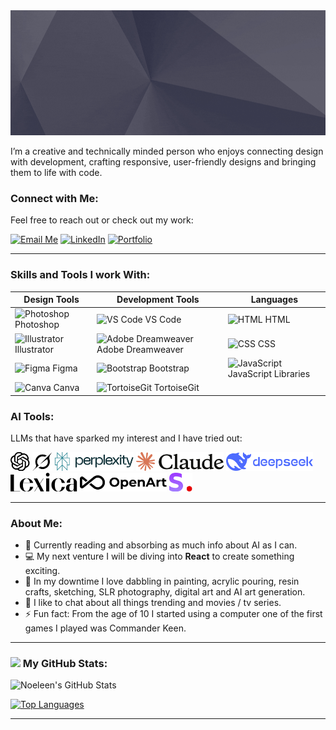 <div align="center">
  <img height="200" src="./images/header.gif" alt="header"  />
</div>


I’m a creative and technically minded person who enjoys connecting design with development, crafting responsive, user-friendly designs and bringing them to life with code.


### Connect with Me:
Feel free to reach out or check out my work:

[![Email Me](https://img.shields.io/badge/Email%20Me-red?style=for-the-badge)](mailto:noeleenbv@gmail.com)
[![LinkedIn](https://img.shields.io/badge/LinkedIn-blue?style=for-the-badge)](https://www.linkedin.com/in/noeleenbvs/)
[![Portfolio](https://img.shields.io/badge/Portfolio-green?style=for-the-badge)](https://noeleenbv.github.io/)

---

### Skills and Tools I work With:

| **Design Tools**                  | **Development Tools**            | **Languages**                     |
|-----------------------------------|-----------------------------------|-----------------------------------|
| <img src="https://cdn.jsdelivr.net/gh/devicons/devicon/icons/photoshop/photoshop-plain.svg" width="30" alt="Photoshop"> Photoshop | <img src="https://cdn.jsdelivr.net/gh/devicons/devicon/icons/vscode/vscode-original.svg" width="30" alt="VS Code"> VS Code | <img src="https://skillicons.dev/icons?i=html" width="30" alt="HTML"> HTML |
| <img src="https://cdn.jsdelivr.net/gh/devicons/devicon/icons/illustrator/illustrator-plain.svg" width="30" alt="Illustrator"> Illustrator | <img src="https://cdn.jsdelivr.net/gh/devicons/devicon/icons/dreamweaver/dreamweaver-original.svg" width="30" alt="Adobe Dreamweaver"> Adobe Dreamweaver | <img src="https://skillicons.dev/icons?i=css" width="30" alt="CSS"> CSS |
| <img src="https://cdn.jsdelivr.net/gh/devicons/devicon/icons/figma/figma-original.svg" width="30" alt="Figma"> Figma | <img src="https://cdn.jsdelivr.net/gh/devicons/devicon/icons/bootstrap/bootstrap-original.svg" width="30" alt="Bootstrap"> Bootstrap | <img src="https://skillicons.dev/icons?i=js" width="30" alt="JavaScript"> JavaScript Libraries |
| <img src="https://cdn.jsdelivr.net/gh/devicons/devicon/icons/canva/canva-original.svg" width="30" alt="Canva"> Canva | <img src="https://cdn.jsdelivr.net/gh/devicons/devicon/icons/tortoisegit/tortoisegit-original.svg" width="30" alt="TortoiseGit"> TortoiseGit |                                   |

### AI Tools:
LLMs that have sparked my interest and I have tried out: 
<div align="left">
  <img src="./images/chatgpt-logo.png" height="30" alt="ChatGPT">
  <img src="./images/grok-logo.png" height="30" alt="Grok"> 
  <img src="./images/perplexity-logo.png" height="30" alt="Perplexity">
  <img src="./images/claude-logo.png" height="30" alt="Claude">
  <img src="./images/deepseek-logo.png" height="30" alt="Deepseek">  
  <img src="./images/lexica-logo.png" height="30" alt="Lexica">
  <img src="./images/openart-logo.png" height="30" alt="OpenArt">
  <img src="./images/stablediffusion-logo.png" height="30" alt="Stable Diffusion">
</div>

---

### About Me:
- 📖 Currently reading and absorbing as much info about AI as I can.
- 💻 My next venture I will be diving into **React** to create something exciting.  
- 🎨 In my downtime I love dabbling in painting, acrylic pouring, resin crafts, sketching, SLR photography, digital art and AI art generation.
- 💬 I like to chat about all things trending and movies / tv series.
- ⚡ Fun fact: From the age of 10 I started using a computer one of the first games I played was Commander Keen.

---

### <img src='https://media1.giphy.com/media/du3J3cXyzhj75IOgvA/giphy.gif?cid=ecf05e47x2g034i9pzwtzzsd3xgg2w9nr94t4tflbbgo3008&rid=giphy.gif' width='25' /> My GitHub Stats:
![Noeleen's GitHub Stats](https://github-readme-stats.vercel.app/api?username=noeleenbv&show_icons=true&title_color=ffc857&icon_color=8ac926&text_color=daf7dc&bg_color=404040&hide=issues&count_private=true&include_all_commits=true)

[![Top Languages](https://github-readme-stats.vercel.app/api/top-langs/?username=noeleenbv&layout=compact&title_color=ffc857&text_color=daf7dc&bg_color=404040)](https://github.com/anuraghazra/github-readme-stats)

---


